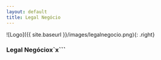 ```yaml
---
layout: default
title: Legal Negócio
---
```


![Logo]({{ site.baseurl }}/images/legalnegocio.png){: .right}

### Legal Negóciox`x```